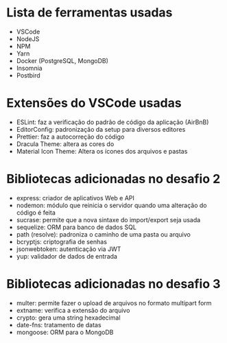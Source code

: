 # Lista de ferramentas usadas

- VSCode
- NodeJS
- NPM
- Yarn
- Docker (PostgreSQL, MongoDB)
- Insomnia
- Postbird

# Extensões do VSCode usadas

- ESLint: faz a verificação do padrão de código da aplicação (AirBnB)
- EditorConfig: padronização da setup para diversos editores
- Prettier: faz a autocorreção do código
- Dracula Theme: altera as cores do
- Material Icon Theme: Altera os ícones dos arquivos e pastas

# Bibliotecas adicionadas no desafio 2

- express: criador de aplicativos Web e API
- nodemon: módulo que reinicia o servidor quando uma alteração do código é feita
- sucrase: permite que a nova sintaxe do import/export seja usada
- sequelize: ORM para banco de dados SQL
- path (resolve): padroniza o caminho de uma pasta ou arquivo
- bcryptjs: criptografia de senhas
- jsonwebtoken: autenticação via JWT
- yup: validador de dados de entrada

# Bibliotecas adicionadas no desafio 3

- multer: permite fazer o upload de arquivos no formato multipart form
- extname: verifica a extensão do arquivo
- crypto: gera uma string hexadecimal
- date-fns: tratamento de datas
- mongoose: ORM para o MongoDB
